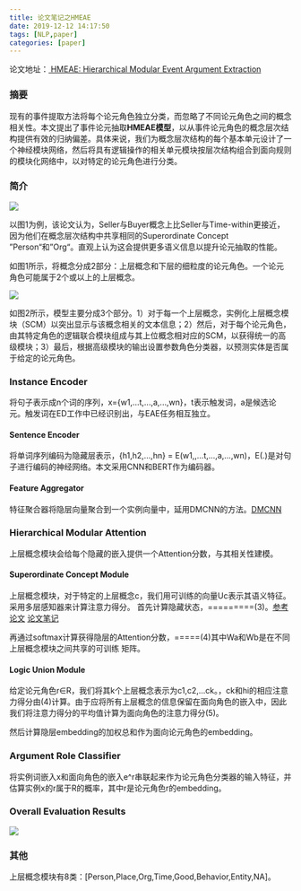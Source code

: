 ```yaml
---
title: 论文笔记之HMEAE
date: 2019-12-12 14:17:50
tags: [NLP,paper]
categories: [paper]
---
```


论文地址：[ HMEAE: Hierarchical Modular Event Argument Extraction ]( https://www.aclweb.org/anthology/D19-1584.pdf )

### 摘要

现有的事件提取方法将每个论元角色独立分类，而忽略了不同论元角色之间的概念相关性。本文提出了事件论元抽取**HMEAE模型**，以从事件论元角色的概念层次结构提供有效的归纳偏差。具体来说，我们为概念层次结构的每个基本单元设计了一个神经模块网络，然后将具有逻辑操作的相关单元模块按层次结构组合到面向规则的模块化网络中，以对特定的论元角色进行分类。

<!--more-->

### 简介

![](/figure1.png)

以图1为例，该论文认为，Seller与Buyer概念上比Seller与Time-within更接近，因为他们在概念层次结构中共享相同的Superordinate Concept ”Person“和”Org“。直观上认为这会提供更多语义信息以提升论元抽取的性能。

如图1所示，将概念分成2部分：上层概念和下层的细粒度的论元角色。一个论元角色可能属于2个或以上的上层概念。

![](/model.png)

如图2所示，模型主要分成3个部分。1）对于每一个上层概念，实例化上层概念模块（SCM）以突出显示与该概念相关的文本信息；2）然后，对于每个论元角色，由其特定角色的逻辑联合模块组成与其上位概念相对应的SCM，以获得统一的高级模块；3）最后，根据高级模块的输出设置参数角色分类器，以预测实体是否属于给定的论元角色。

###  Instance Encoder 

将句子表示成n个词的序列，x={w1,...t,...,a,...,wn}，t表示触发词，a是候选论元。触发词在ED工作中已经识别出，与EAE任务相互独立。

#### Sentence Encoder

将单词序列编码为隐藏层表示，{h1,h2,...,hn} = E(w1,,...t,...,a,...,wn)，E(.)是对句子进行编码的神经网络。本文采用CNN和BERT作为编码器。

#### Feature Aggregator

特征聚合器将隐层向量聚合到一个实例向量中，延用DMCNN的方法。[DMCNN]( https://www.jianshu.com/p/84fd666b1900 )



###  Hierarchical Modular Attention 

上层概念模块会给每个隐藏的嵌入提供一个Attention分数，与其相关性建模。

####  Superordinate Concept Module 

上层概念模块，对于特定的上层概念c，我们用可训练的向量Uc表示其语义特征。 采用多层感知器来计算注意力得分。 首先计算隐藏状态，=========(3)。[参考论文]( https://www.aclweb.org/anthology/D15-1166.pdf ) [论文笔记]( https://www.jianshu.com/p/1c24eba3ba9c )



再通过softmax计算获得隐层的Attention分数，=====(4)其中Wa和Wb是在不同上层概念模块之间共享的可训练  矩阵。

####  Logic Union Module 

给定论元角色r∈R，我们将其k个上层概念表示为c1,c2,...ck。，ck和hi的相应注意力得分由(4)计算。由于应将所有上层概念的信息保留在面向角色的嵌入中，因此我们将注意力得分的平均值计算为面向角色的注意力得分(5)。

然后计算隐层embedding的加权总和作为面向论元角色的embedding。

###  Argument Role Classifier

将实例词嵌入x和面向角色的嵌入e^r串联起来作为论元角色分类器的输入特征，并估算实例x的r属于R的概率，其中r是论元角色r的embedding。

### Overall Evaluation Results

![](/result.png)

###  其他 

上层概念模块有8类：[Person,Place,Org,Time,Good,Behavior,Entity,NA]。

